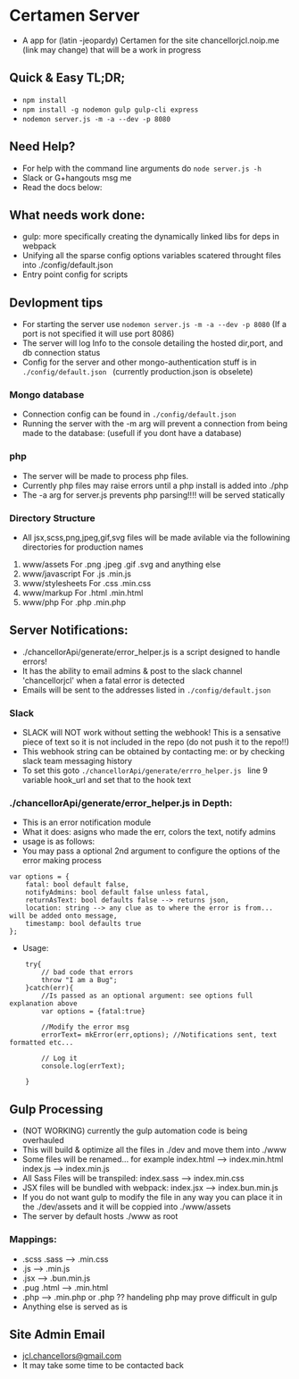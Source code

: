 # Certamen Server
* A app for (latin -jeopardy) Certamen for the site chancellorjcl.noip.me (link may change) that will be a work in progress

## Quick & Easy TL;DR;
* ```npm install```
* ```npm install -g nodemon gulp gulp-cli express```
* ```nodemon server.js -m -a --dev -p 8080```

## Need Help?
* For help with the command line arguments do ```node server.js -h```
* Slack or G+hangouts msg me
* Read the docs below:

## What needs work done:
* gulp: more specifically creating the dynamically linked libs for deps in webpack
* Unifying all the sparse config options variables scatered throught files into ./config/default.json
* Entry point config for scripts

## Devlopment tips
* For starting the server use ```nodemon server.js -m -a --dev -p 8080``` (If a port is not specified it will use port 8086)
* The server will log Info to the console detailing the hosted dir,port, and db connection status
* Config for the server and other mongo-authentication stuff is in ```./config/default.json ``` (currently production.json is obselete)

### Mongo database
* Connection config can be found in ```./config/default.json ```
* Running the server with the -m arg will prevent a connection from being made to the database: (usefull if you dont have a database)

### php
* The server will be made to process php files.
* Currently php files may raise errors until a php  install is added into ./php
* The -a arg for server.js prevents php parsing!!!! will be served statically

### Directory Structure
* All jsx,scss,png,jpeg,gif,svg files will be made avilable via the followining directories for production names
1. www/assets        For .png .jpeg .gif .svg and anything else
2. www/javascript    For .js .min.js
3. www/stylesheets   For .css .min.css
4. www/markup        For .html .min.html
5. www/php           For .php .min.php

## Server Notifications:
* ./chancellorApi/generate/error_helper.js is a script designed to handle errors!
* It has the ability to email admins & post to the slack channel 'chancellorjcl' when a fatal error is detected
* Emails will be sent to the addresses listed in ```./config/default.json ```

### Slack
* SLACK will NOT work without setting the webhook! This is a sensative piece of text so it is not included in the repo (do not push it to the repo!!)
* This webhook string can be obtained by contacting me: or by checking slack team messaging history
* To set this goto ```./chancellorApi/generate/errro_helper.js ``` line 9 variable hook_url and set that to the hook text

### ./chancellorApi/generate/error_helper.js in Depth:
* This is an error notification module
* What it does: asigns who made the err, colors the text, notify admins
* usage is as follows:
* You may pass a optional 2nd argument to configure the options of the error making process
```
var options = {
    fatal: bool default false,
    notifyAdmins: bool default false unless fatal,
    returnAsText: bool defaults false --> returns json,
    location: string --> any clue as to where the error is from... will be added onto message,
    timestamp: bool defaults true
};
```
* Usage:
```const mkError=require("modulepathhere");
    try{
        // bad code that errors
        throw "I am a Bug";
    }catch(err){
        //Is passed as an optional argument: see options full explanation above
        var options = {fatal:true}

        //Modify the error msg
        errorText= mkError(err,options); //Notifications sent, text formatted etc...

        // Log it
        console.log(errText);

    }
```
## Gulp Processing
* (NOT WORKING) currently the gulp automation code is being overhauled
* This will build & optimize all the files in ./dev and move them into ./www
* Some files will be renamed... for example index.html --> index.min.html index.js --> index.min.js
* All Sass Files will be transpiled: index.sass --> index.min.css
* JSX files will be bundled with webpack: index.jsx --> index.bun.min.js
* If you do not want gulp to modify the file in any way you can place it in the ./dev/assets and it will be coppied into ./www/assets
* The server by default hosts ./www as root

### Mappings:
* .scss .sass   --> .min.css
* .js           --> .min.js
* .jsx          --> .bun.min.js
* .pug .html    --> .min.html
* .php          --> .min.php or .php ?? handeling php may prove difficult in gulp
* Anything else is served as is



## Site Admin Email
* jcl.chancellors@gmail.com
* It may take some time to be contacted back
